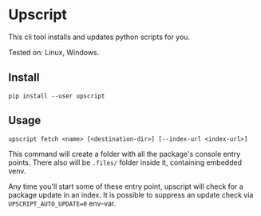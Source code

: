 Upscript
===

This cli tool installs and updates python scripts for you.

Tested on: Linux, Windows.

Install
---
`pip install --user upscript`

Usage
---
`upscript fetch <name> [<destination-dir>] [--index-url <index-url>]`

This command will create a folder with all the package's console entry points.
There also will be `.files/` folder inside it, containing embedded venv.

Any time you'll start some of these entry point, upscript will check for a package update in an index. It is possible
to suppress an update check via `UPSCRIPT_AUTO_UPDATE=0` env-var.
